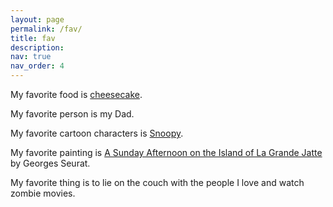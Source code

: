 ```yaml
---
layout: page
permalink: /fav/
title: fav
description:
nav: true
nav_order: 4
---
```

My favorite food is [cheesecake](https://www.youtube.com/watch?v=tspdJ6hxqnc).

My favorite person is my Dad.

My favorite cartoon characters is [Snoopy](https://www.peanuts.com/about/snoopy).

My favorite painting is [A Sunday Afternoon on the Island of La Grande Jatte](https://www.artic.edu/artworks/27992/a-sunday-on-la-grande-jatte-1884) by Georges Seurat.

My favorite thing is to lie on the couch with the people I love and watch zombie movies.

